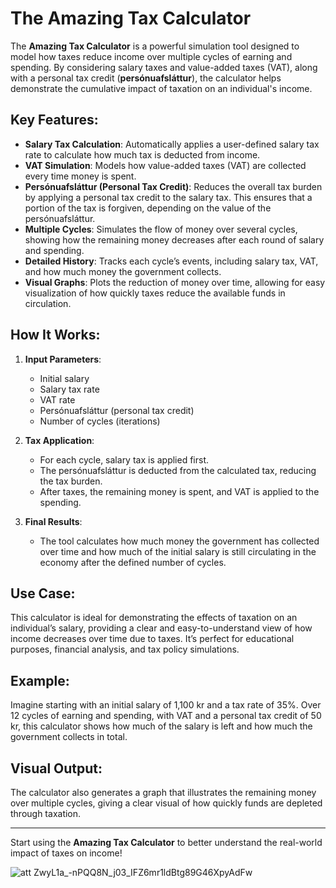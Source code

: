 # The Amazing Tax Calculator

The **Amazing Tax Calculator** is a powerful simulation tool designed to model how taxes reduce income over multiple cycles of earning and spending. By considering salary taxes and value-added taxes (VAT), along with a personal tax credit (**persónuafsláttur**), the calculator helps demonstrate the cumulative impact of taxation on an individual's income.

## Key Features:
- **Salary Tax Calculation**: Automatically applies a user-defined salary tax rate to calculate how much tax is deducted from income.
- **VAT Simulation**: Models how value-added taxes (VAT) are collected every time money is spent.
- **Persónuafsláttur (Personal Tax Credit)**: Reduces the overall tax burden by applying a personal tax credit to the salary tax. This ensures that a portion of the tax is forgiven, depending on the value of the persónuafsláttur.
- **Multiple Cycles**: Simulates the flow of money over several cycles, showing how the remaining money decreases after each round of salary and spending.
- **Detailed History**: Tracks each cycle’s events, including salary tax, VAT, and how much money the government collects.
- **Visual Graphs**: Plots the reduction of money over time, allowing for easy visualization of how quickly taxes reduce the available funds in circulation.

## How It Works:
1. **Input Parameters**: 
   - Initial salary
   - Salary tax rate
   - VAT rate
   - Persónuafsláttur (personal tax credit)
   - Number of cycles (iterations)

2. **Tax Application**:
   - For each cycle, salary tax is applied first.
   - The persónuafsláttur is deducted from the calculated tax, reducing the tax burden.
   - After taxes, the remaining money is spent, and VAT is applied to the spending.

3. **Final Results**: 
   - The tool calculates how much money the government has collected over time and how much of the initial salary is still circulating in the economy after the defined number of cycles.

## Use Case:
This calculator is ideal for demonstrating the effects of taxation on an individual’s salary, providing a clear and easy-to-understand view of how income decreases over time due to taxes. It’s perfect for educational purposes, financial analysis, and tax policy simulations.

## Example:
Imagine starting with an initial salary of 1,100 kr and a tax rate of 35%. Over 12 cycles of earning and spending, with VAT and a personal tax credit of 50 kr, this calculator shows how much of the salary is left and how much the government collects in total.

## Visual Output:
The calculator also generates a graph that illustrates the remaining money over multiple cycles, giving a clear visual of how quickly funds are depleted through taxation.

---

Start using the **Amazing Tax Calculator** to better understand the real-world impact of taxes on income!


![att ZwyL1a_-nPQQ8N_j03_IFZ6mr1ldBtg89G46XpyAdFw](https://github.com/user-attachments/assets/e0567430-a291-476c-811f-de39d920d986)
